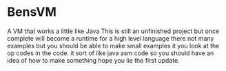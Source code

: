 # BensVM
A VM that works a little like Java
This is still an unfinished project but once complete will become a runtime for a high level language there not many examples but you should be able to make small examples it you look at the op codes in the code. it sort of like java asm code so you should have an idea of how to make something hope you lie the first update.
